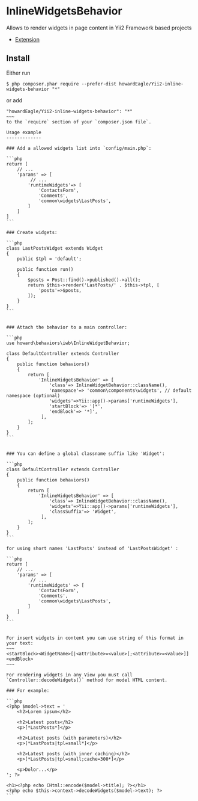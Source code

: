 InlineWidgetsBehavior
==========================
Allows to render widgets in page content in Yii2 Framework based projects

- [Extension](http://www.yiiframework.com/extension/inline-widget-behavior)

Install
------------

Either run
~~~
$ php composer.phar require --prefer-dist howardEagle/Yii2-inline-widgets-behavior "*"
~~~
or add
~~~~
"howardEagle/Yii2-inline-widgets-behavior": "*"
~~~
to the `require` section of your `composer.json file`.

Usage example
-------------

### Add a allowed widgets list into `config/main.php`:

```php
return [
    // ...
    'params' => [
         // ...
        'runtimeWidgets'=> [
            'ContactsForm',
            'Comments',
            'common\widgets\LastPosts',
        ]
    ]
]
```

### Create widgets:

```php
class LastPostsWidget extends Widget
{
    public $tpl = 'default';

    public function run()
    {
        $posts = Post::find()->published()->all();
        return $this->render('LastPosts/' . $this->tpl, [
            'posts'=>$posts,
        ]);
    }
}
```


### Attach the behavior to a main controller:

```php
use howard\behaviors\iwb\InlineWidgetBehavior;

class DefaultController extends Controller
{
    public function behaviors()
    {
        return [
            'InlineWidgetsBehavior' => [
                'class'=> InlineWidgetBehavior::className(),
                'namespace'=> 'common\components\widgets', // default namespace (optional)               
                'widgets'=>Yii::app()->params['runtimeWidgets'],
                'startBlock'=> '[*',
                'endBlock'=> '*]',
             ],
        ];
    }
}
```


### You can define a global classname suffix like 'Widget':

```php
class DefaultController extends Controller
{
    public function behaviors()
    {
        return [
            'InlineWidgetsBehavior' => [
                'class'=> InlineWidgetBehavior::className(),
                'widgets'=>Yii::app()->params['runtimeWidgets'],
                'classSuffix'=> 'Widget',
             ],
        ];
    }
}
```

for using short names 'LastPosts' instead of 'LastPostsWidget' :

```php
return [
    // ...
    'params' => [
         // ...
        'runtimeWidgets' => [
            'ContactsForm',
            'Comments',
            'common\widgets\LastPosts',
        ]
    ]
}
```


For insert widgets in content you can use string of this format in your text:
~~~
<startBlock><WidgetName>[|<attribute>=<value>[;<attribute>=<value>]]<endBlock>
~~~

For rendering widgets in any View you must call `Controller::decodeWidgets()` method for model HTML content. 

### For example:

```php
<?php $model->text = '
    <h2>Lorem ipsum</h2>
 
    <h2>Latest posts</h2>
    <p>[*LastPosts*]</p>
 
    <h2>Latest posts (with parameters)</h2>
    <p>[*LastPosts|tpl=small*]</p>
 
    <h2>Latest posts (with inner caching)</h2>
    <p>[*LastPosts|tpl=small;cache=300*]</p>
 
    <p>Dolor...</p>
'; ?>
 
<h1><?php echo CHtml::encode($model->title); ?></h1>
<?php echo $this->context->decodeWidgets($model->text); ?>
```
